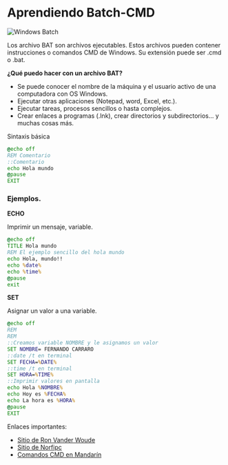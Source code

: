 # Aprendiendo Batch-CMD

![Windows Batch](https://1.bp.blogspot.com/-ESvXc8JW6NE/WW1P3bPJvTI/AAAAAAAABSM/GRTNhiG99WgL4PPNUbYegBdP55cj4QEUgCPcBGAYYCw/s1600/batch.png)

Los archivo BAT son archivos ejecutables. Estos archivos pueden contener instrucciones o comandos CMD de Windows. Su extensión puede ser .cmd o .bat. 

**¿Qué puedo hacer con un archivo BAT?**
* Se puede conocer el nombre de la máquina y el usuario activo de una computadora con OS Windows.
* Ejecutar otras aplicaciones (Notepad, word, Excel, etc.).
* Ejecutar tareas, procesos sencillos o hasta complejos.
* Crear enlaces a programas (.lnk), crear directorios y subdirectorios... y muchas cosas más.


Sintaxis básica

```cmd
@echo off
REM Comentario
::Comentario
echo Hola mundo
@pause
EXIT
```


### Ejemplos.

**ECHO**

Imprimir un mensaje, variable.

```cmd
@echo off
TITLE Hola mundo
REM El ejemplo sencillo del hola mundo
echo Hola, mundo!!
echo %date% 
echo %time%
@pause
exit
```

**SET**

Asignar un valor a una variable.
```cmd
@echo off
REM 
REM
::Creamos variable NOMBRE y le asignamos un valor
SET NOMBRE= FERNANDO CARRARO
::date /t en terminal
SET FECHA=%DATE%
::time /t en terminal
SET HORA=%TIME%
::Imprimir valores en pantalla
echo Hola %NOMBRE%
echo Hoy es %FECHA%
echo La hora es %HORA%
@pause
EXIT
```


Enlaces importantes:

* [Sitio de Ron Vander Woude](https://www.robvanderwoude.com/)
* [Sitio de Norfipc](https://norfipc.com/utiles/tutorialbatch1.html)
* [Comandos CMD en Mandarín](https://wsgzao.github.io/post/windows-batch/)

